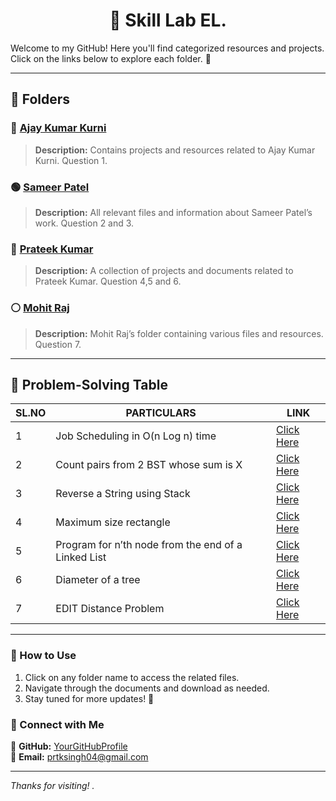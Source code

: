 <h1 align="center">📂 Skill Lab EL.</h1>

Welcome to my GitHub! Here you'll find categorized resources and projects. Click on the links below to explore each folder. 🚀

---

## 📁 Folders

### 🔹 [Ajay Kumar Kurni](https://drive.google.com/drive/folders/1wwoocNRYpBjIAnCJByRMSJraC7R8zXld)
> **Description:** Contains projects and resources related to Ajay Kumar Kurni. Question 1.

### 🟢 [Sameer Patel](https://drive.google.com/drive/folders/1WOgJfdc-7NyPRC4XnJsx7MCEWWjXVpku?usp=sharing)
> **Description:** All relevant files and information about Sameer Patel’s work. Question 2 and 3.

### 🔵 [Prateek Kumar](https://drive.google.com/drive/folders/1tVWv2WXVJ-OUMRw8yH1WgenTAeXAcZJz)
> **Description:** A collection of projects and documents related to Prateek Kumar. Question 4,5 and 6.

### ⚪ [Mohit Raj](https://drive.google.com/file/d/1GZoHEonHhO6Ze9dm4Af9pIdMtOI-Px-m/view?pli=1)
> **Description:** Mohit Raj’s folder containing various files and resources. Question 7.

---

## 📌 Problem-Solving Table

| SL.NO | PARTICULARS | LINK |
|------|--------------------------------------------|--------------------------------------------------------------------------------|
| 1 | Job Scheduling in O(n Log n) time | [Click Here](https://www.geeksforgeeks.org/weighted-job-scheduling-log-n-time/) |
| 2 | Count pairs from 2 BST whose sum is X | [Click Here](https://www.geeksforgeeks.org/problems/brothers-from-different-root/1) |
| 3 | Reverse a String using Stack | [Click Here](https://www.geeksforgeeks.org/problems/reverse-a-string-using-stack/1) |
| 4 | Maximum size rectangle | [Click Here](https://www.geeksforgeeks.org/problems/max-rectangle/1) |
| 5 | Program for n’th node from the end of a Linked List | [Click Here](https://www.geeksforgeeks.org/problems/nth-node-from-end-of-linked-list/1) |
| 6 | Diameter of a tree | [Click Here](https://www.geeksforgeeks.org/problems/diameter-of-binary-tree/1) |
| 7 | EDIT Distance Problem | [Click Here](https://www.geeksforgeeks.org/problems/edit-distance3702/1) |

---

### 🎯 How to Use
1. Click on any folder name to access the related files.
2. Navigate through the documents and download as needed.
3. Stay tuned for more updates! 🚀

### 🔗 Connect with Me
💼 **GitHub:** [YourGitHubProfile](https://github.com/Prateek-glitch)  
📧 **Email:** prtksingh04@gmail.com  

---

*Thanks for visiting! .*
